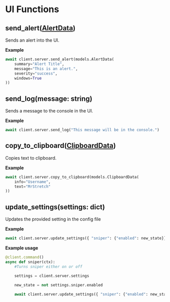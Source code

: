 # UI Functions

## send_alert([AlertData](https://github.com/Wis-Selfbot/Wis-Docs/blob/main/models.md#alertdata))
Sends an alert into the UI.

**Example**
```py
await client.server.send_alert(models.AlertData(
    summary="Alert Title",
    message="This is an alert.",
    severity="success",
    windows=True
))
```

## send_log(message: string)
Sends a message to the console in the UI.

**Example**
```py
await client.server.send_log("This message will be in the console.")
```

## copy_to_clipboard([ClipboardData](https://github.com/Wis-Selfbot/Wis-Docs/blob/main/models.md#clipboarddata))
Copies text to clipboard.

**Example**
```py
await client.server.copy_to_clipboard(models.ClipboardData(
    info="Username",
    text="MrStretch"
))
```

## update_settings(settings: dict)
Updates the provided setting in the config file

**Example**
```py
await client.server.update_settings({ "sniper": {"enabled": new_state}})
```
**Example usage**
```py
@client.command()
async def sniper(ctx):
    #Turns sniper either on or off
    
    settings = client.server.settings

    new_state = not settings.sniper.enabled

    await client.server.update_settings({ "sniper": {"enabled": new_state}})
```
